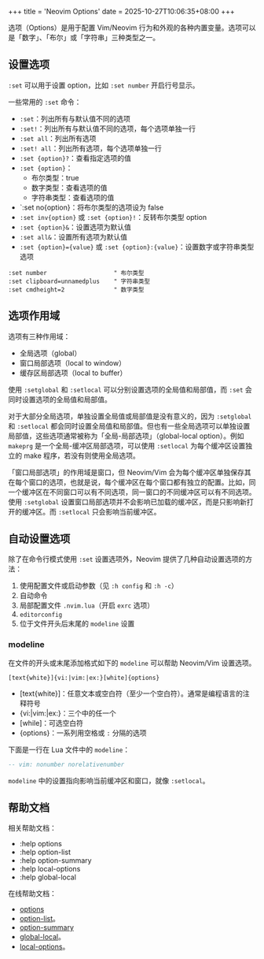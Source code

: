 +++
title = 'Neovim Options'
date = 2025-10-27T10:06:35+08:00
+++

选项（Options）是用于配置 Vim/Neovim 行为和外观的各种内置变量。选项可以是「数字」、「布尔」或「字符串」三种类型之一。

## 设置选项

`:set` 可以用于设置 option，比如 `:set number` 开启行号显示。

一些常用的 `:set` 命令：

- `:set`：列出所有与默认值不同的选项
- `:set!`：列出所有与默认值不同的选项，每个选项单独一行
- `:set all`：列出所有选项
- `:set! all`：列出所有选项，每个选项单独一行
- `:set {option}?`：查看指定选项的值
- `:set {option}`：
    - 布尔类型：true
    - 数字类型：查看选项的值
    - 字符串类型：查看选项的值
- `:set no{option}：将布尔类型的选项设为 false
- `:set inv{option}` 或 `:set {option}!`：反转布尔类型 option
- `:set {option}&`：设置选项为默认值
- `:set all&`：设置所有选项为默认值
- `:set {option}={value}` 或 `:set {option}:{value}`：设置数字或字符串类型选项

```vimscript
:set number                   " 布尔类型
:set clipboard=unnamedplus    " 字符串类型
:set cmdheight=2              " 数字类型
```

## 选项作用域

选项有三种作用域：

- 全局选项（global）
- 窗口局部选项（local to window）
- 缓存区局部选项（local to buffer）

使用 `:setglobal` 和 `:setlocal` 可以分别设置选项的全局值和局部值，而 `:set` 会同时设置选项的全局值和局部值。

对于大部分全局选项，单独设置全局值或局部值是没有意义的，因为 `:setglobal` 和 `:setlocal` 都会同时设置全局值和局部值。但也有一些全局选项可以单独设置局部值，这些选项通常被称为「全局-局部选项」（global-local option）。例如 `makeprg` 是一个全局-缓冲区局部选项，可以使用 `:setlocal` 为每个缓冲区设置独立的 make 程序，若没有则使用全局选项。

「窗口局部选项」的作用域是窗口，但 Neovim/Vim 会为每个缓冲区单独保存其在每个窗口的选项，也就是说，每个缓冲区在每个窗口都有独立的配置。比如，同一个缓冲区在不同窗口可以有不同选项，同一窗口的不同缓冲区可以有不同选项。使用 `:setglobal` 设置窗口局部选项并不会影响已加载的缓冲区，而是只影响新打开的缓冲区。而 `:setlocal` 只会影响当前缓冲区。

## 自动设置选项

除了在命令行模式使用 `:set` 设置选项外，Neovim 提供了几种自动设置选项的方法：

1. 使用配置文件或启动参数（见 `:h config` 和 `:h -c`）
2. 自动命令
3. 局部配置文件 `.nvim.lua`（开启 `exrc` 选项）
4. `editorconfig`
5. 位于文件开头后末尾的 `modeline` 设置

### modeline

在文件的开头或末尾添加格式如下的 `modeline` 可以帮助 Neovim/Vim 设置选项。

```language
[text{white}]{vi:|vim:|ex:}[white]{options}
```

- [text{white}]：任意文本或空白符（至少一个空白符）。通常是编程语言的注释符号
- {vi:|vim:|ex:}：三个中的任一个
- [while]：可选空白符
- {options}：一系列用空格或 `:` 分隔的选项

下面是一行在 Lua 文件中的 `modeline`：

```lua
-- vim: nonumber norelativenumber
```

`modeline` 中的设置指向影响当前缓冲区和窗口，就像 `:setlocal`。

## 帮助文档

相关帮助文档：

- :help options
- :help option-list
- :help option-summary
- :help local-options
- :help global-local

在线帮助文档：

- [options](https://neovim.io/doc/user/options.html)
- [option-list](https://neovim.io/doc/user/quickref.html#option-list)。
- [option-summary](https://neovim.io/doc/user/options.html#_3.-options-summary)
- [global-local](https://neovim.io/doc/user/quickref.html#global-local)。
- [local-options](https://neovim.io/doc/user/quickref.html#local-options)。
